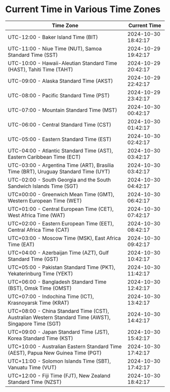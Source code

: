 # Current Time in Various Time Zones

| Time Zone | Current Time |
|-----------|--------------|
| UTC-12:00 - Baker Island Time (BIT) | 2024-10-30 18:42:17 |
| UTC-11:00 - Niue Time (NUT), Samoa Standard Time (SST) | 2024-10-29 19:42:17 |
| UTC-10:00 - Hawaii-Aleutian Standard Time (HAST), Tahiti Time (TAHT) | 2024-10-29 20:42:17 |
| UTC-09:00 - Alaska Standard Time (AKST) | 2024-10-29 22:42:17 |
| UTC-08:00 - Pacific Standard Time (PST) | 2024-10-29 23:42:17 |
| UTC-07:00 - Mountain Standard Time (MST) | 2024-10-30 00:42:17 |
| UTC-06:00 - Central Standard Time (CST) | 2024-10-30 01:42:17 |
| UTC-05:00 - Eastern Standard Time (EST) | 2024-10-30 02:42:17 |
| UTC-04:00 - Atlantic Standard Time (AST), Eastern Caribbean Time (ECT) | 2024-10-30 03:42:17 |
| UTC-03:00 - Argentina Time (ART), Brasília Time (BRT), Uruguay Standard Time (UYT) | 2024-10-30 03:42:17 |
| UTC-02:00 - South Georgia and the South Sandwich Islands Time (SGT) | 2024-10-30 04:42:17 |
| UTC±00:00 - Greenwich Mean Time (GMT), Western European Time (WET) | 2024-10-30 06:42:17 |
| UTC+01:00 - Central European Time (CET), West Africa Time (WAT) | 2024-10-30 07:42:17 |
| UTC+02:00 - Eastern European Time (EET), Central Africa Time (CAT) | 2024-10-30 08:42:17 |
| UTC+03:00 - Moscow Time (MSK), East Africa Time (EAT) | 2024-10-30 09:42:17 |
| UTC+04:00 - Azerbaijan Time (AZT), Gulf Standard Time (GST) | 2024-10-30 10:42:17 |
| UTC+05:00 - Pakistan Standard Time (PKT), Yekaterinburg Time (YEKT) | 2024-10-30 11:42:17 |
| UTC+06:00 - Bangladesh Standard Time (BST), Omsk Time (OMST) | 2024-10-30 12:42:17 |
| UTC+07:00 - Indochina Time (ICT), Krasnoyarsk Time (KRAT) | 2024-10-30 13:42:17 |
| UTC+08:00 - China Standard Time (CST), Australian Western Standard Time (AWST), Singapore Time (SGT) | 2024-10-30 14:42:17 |
| UTC+09:00 - Japan Standard Time (JST), Korea Standard Time (KST) | 2024-10-30 15:42:17 |
| UTC+10:00 - Australian Eastern Standard Time (AEST), Papua New Guinea Time (PGT) | 2024-10-30 17:42:17 |
| UTC+11:00 - Solomon Islands Time (SBT), Vanuatu Time (VUT) | 2024-10-30 17:42:17 |
| UTC+12:00 - Fiji Time (FJT), New Zealand Standard Time (NZST) | 2024-10-30 18:42:17 |

